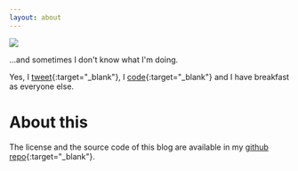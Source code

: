 ```yaml
---
layout: about
---
```


<img src="http://www.doppelme.com/DM14075188HL/crop.gif" border=0>

...and sometimes I don't know what I'm doing.

Yes, I [tweet](https://twitter.com/migsalazar_){:target="_blank"}, I [code](https://github.com/migsalazar){:target="_blank"} and I have breakfast as everyone else.

# About this
The license and the source code of this blog are available in my [github repo](https://github.com/migsalazar/migsalazar.github.io){:target="_blank"}.
